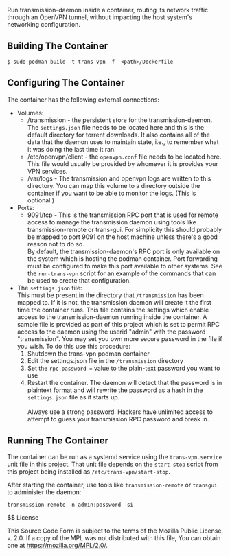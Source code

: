 Run transmission-daemon inside a container, routing its network traffic through an OpenVPN tunnel, without impacting the host system's networking configuration.

## Building The Container

`$ sudo podman build -t trans-vpn -f  <path>/Dockerfile`

## Configuring The Container

The container has the following external connections:
- Volumes:
  - /transmission - the persistent store for the transmission-daemon.  The `settings.json` file needs to be located here and this is the default directory for torrent downloads.  It also contains all of the data that the daemon uses to maintain state, i.e., to remember what it was doing the last time it ran.
  - /etc/openvpn/client - the `openvpn.conf` file needs to be located here.  This file would usually be provided by whomever it is provides your VPN services.
  - /var/logs - The transmission and openvpn logs are written to this directory.  You can map this volume to a directory outside the container if you want to be able to monitor the logs.  (This is optional.)
- Ports:
  - 9091/tcp - This is the transmission RPC port that is used for remote access to manage the transmission daemon using tools like transmission-remote or trans-gui.  For simplicity this should probably be mapped to port 9091 on the host machine unless there's a good reason not to do so.
  <br />By default, the transmission-daemon's RPC port is only available on the system which is hosting the podman container.  Port forwarding must be configured to make this port available to other systems.  See the `run-trans-vpn` script for an example of the commands that can be used to create that configuration.
- The `settings.json` file:
<br />This must be present in the directory that `/transmission` has been mapped to.  If it is not, the transmission daemon will create it the first time the container runs.  This file contains the settings which enable access to the transmission-daemon running inside the container.  A sample file is provided as part of this project which is set to permit RPC access to the daemon using the userid "admin" with the password "transmission".  You may set you own more secure password in the file if you wish.  To do this use this procedure:
  1) Shutdown the trans-vpn podman container
  2) Edit the settings.json file in the `/transmission` directory
  3) Set the `rpc-password =` value to the plain-text password you want to use
  4) Restart the container.  The daemon will detect that the password is in plaintext format and will rewrite the password as a hash in the `settings.json` file as it starts up.
<br /><br />Always use a strong password.  Hackers have unlimited access to attempt to guess your transmission RPC password and break in.

## Running The Container

The container can be run as a systemd service using the `trans-vpn.service` unit file in this project.  That unit file depends on the `start-stop` script from this project being installed as `/etc/trans-vpn/start-stop`.

After starting the container, use tools like `transmission-remote` or `transgui` to administer the daemon:

`transmission-remote -n admin:password -si`

$$ License

This Source Code Form is subject to the terms of the Mozilla Public License, v. 2.0. If a copy of the MPL was not distributed with this file, You can obtain one at https://mozilla.org/MPL/2.0/.
